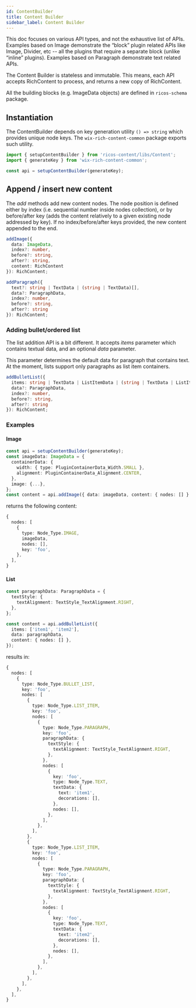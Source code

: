 ```yaml
---
id: ContentBuilder
title: Content Builder
sidebar_label: Content Builder
---
```


This doc focuses on various API types, and not the exhaustive list of APIs. Examples based on Image demonstrate the “block” plugin related APIs like Image, Divider, etc -- all the plugins that require a separate block (unlike “inline” plugins).
Examples based on Paragraph demonstrate text related APIs.

The Content Builder is stateless and immutable. This means, each API accepts RichContent to process, and returns a new copy of RichContent.

All the building blocks (e.g. ImageData objects) are defined in `ricos-schema` package.

## Instantiation

The ContentBuilder depends on key generation utility `() => string` which provides unique node keys. The `wix-rich-content-common` package exports such utility.

```ts
import { setupContentBuilder } from 'ricos-content/libs/Content';
import { generateKey } from 'wix-rich-content-common';

const api = setupContentBuilder(generateKey);
```

## Append / insert new content

The _add_ methods add new content nodes. The node position is defined either by index (i.e. sequential number inside nodes collection), or by before/after key (adds the content relatively to a given existing node addressed by key). If no index/before/after keys provided, the new content appended to the end.

```ts
addImage({
  data: ImageData,
  index?: number,
  before?: string,
  after?: string,
  content: RichContent
}): RichContent;

addParagraph({
  text?: string | TextData | (string | TextData)[],
  data?: ParagraphData,
  index?: number,
  before?: string,
  after?: string
}): RichContent;

```

### Adding bullet/ordered list

The list addition API is a bit different. It accepts _items_ parameter which contains textual data, and an optional _data_ parameter.

This parameter determines the default data for paragraph that contains text. At the moment, lists support only paragraphs as list item containers.

```ts
addBulletList({
  items: string | TextData | ListItemData | (string | TextData | ListItemData)[],
  data?: ParagraphData,
  index?: number,
  before?: string,
  after?: string
}): RichContent;

```

### Examples

#### Image

```ts
const api = setupContentBuilder(generateKey);
const imageData: ImageData = {
  containerData: {
    width: { type: PluginContainerData_Width.SMALL },
    alignment: PluginContainerData_Alignment.CENTER,
  },
  image: {...},
};
const content = api.addImage({ data: imageData, content: { nodes: [] } });
```

returns the following content:

```ts
{
  nodes: [
    {
      type: Node_Type.IMAGE,
      imageData,
      nodes: [],
      key: 'foo',
    },
  ],
}
```

#### List

```ts
const paragraphData: ParagraphData = {
  textStyle: {
    textAlignment: TextStyle_TextAlignment.RIGHT,
  },
};

const content = api.addBulletList({
  items: ['item1', 'item2'],
  data: paragraphData,
  content: { nodes: [] },
});
```

results in:

```ts
{
  nodes: [
    {
      type: Node_Type.BULLET_LIST,
      key: 'foo',
      nodes: [
        {
          type: Node_Type.LIST_ITEM,
          key: 'foo',
          nodes: [
            {
              type: Node_Type.PARAGRAPH,
              key: 'foo',
              paragraphData: {
                textStyle: {
                  textAlignment: TextStyle_TextAlignment.RIGHT,
                },
              },
              nodes: [
                {
                  key: 'foo',
                  type: Node_Type.TEXT,
                  textData: {
                    text: 'item1',
                    decorations: [],
                  },
                  nodes: [],
                },
              ],
            },
          ],
        },
        {
          type: Node_Type.LIST_ITEM,
          key: 'foo',
          nodes: [
            {
              type: Node_Type.PARAGRAPH,
              key: 'foo',
              paragraphData: {
                textStyle: {
                  textAlignment: TextStyle_TextAlignment.RIGHT,
                },
              },
              nodes: [
                {
                  key: 'foo',
                  type: Node_Type.TEXT,
                  textData: {
                    text: 'item2',
                    decorations: [],
                  },
                  nodes: [],
                },
              ],
            },
          ],
        },
      ],
    },
  ],
}
```
